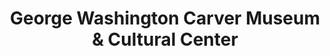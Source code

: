 ---
layout: repo
title: "George Washington Carver Museum & Cultural Center"
id: 16850
permalink: repos/16850/
---